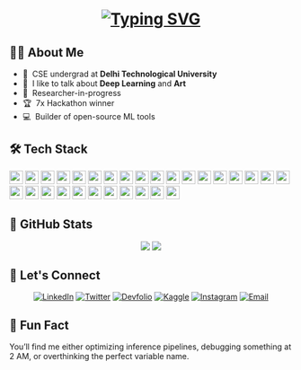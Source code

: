 <h1 align="center">
  <a href="https://git.io/typing-svg">
    <img src="https://readme-typing-svg.demolab.com?font=JetBrains+Mono&size=30&pause=1000&color=4BFDF2&center=true&vCenter=true&random=false&width=800&lines=Hello+Fellow+%3C+Syntax+Sifters%2F+%3E!+%F0%9F%A7%A9;print(%22+This+is+Aryan+Sood+!+%F0%9F%91%8B%22);printf(%22+PyTorch+%F0%9F%94%A5+%22);+Thank+you+for+visiting+my+GitHub+account!" alt="Typing SVG" />
  </a>
</h1>

## 👨‍💻 About Me

- :office: &nbsp;CSE undergrad at **Delhi Technological University**
- :speech_balloon: &nbsp;I like to talk about **Deep Learning** and **Art**
- :book: &nbsp;Researcher-in-progress
- :trophy: &nbsp;7x Hackathon winner 
- :computer: &nbsp;Builder of open-source ML tools

## 🛠️ Tech Stack
<div align="center">
<p align="left">
  <img height="24" src="https://cdn.jsdelivr.net/gh/devicons/devicon/icons/python/python-original.svg" />
  <img height="24" src="https://cdn.jsdelivr.net/gh/devicons/devicon/icons/cplusplus/cplusplus-original.svg" />
  <img height="24" src="https://cdn.jsdelivr.net/gh/devicons/devicon/icons/c/c-original.svg" />
  <img height="24" src="https://cdn.jsdelivr.net/gh/devicons/devicon/icons/html5/html5-original.svg" />
  <img height="24" src="https://cdn.jsdelivr.net/gh/devicons/devicon/icons/css3/css3-original.svg" />
  <img height="24" src="https://cdn.jsdelivr.net/gh/devicons/devicon/icons/mysql/mysql-original.svg" />
  <img height="24" src="https://cdn.jsdelivr.net/gh/devicons/devicon/icons/pytorch/pytorch-original.svg" />
  <img height="24" src="https://cdn.jsdelivr.net/gh/devicons/devicon/icons/tensorflow/tensorflow-original.svg" />
  <img height="24" src="https://huggingface.co/front/assets/huggingface_logo-noborder.svg" />
  <img height="24" src="https://cdn.jsdelivr.net/gh/devicons/devicon/icons/scikitlearn/scikitlearn-original.svg" />
  <img height="24" src="https://cdn.jsdelivr.net/gh/devicons/devicon/icons/opencv/opencv-original.svg" />
  <img height="24" src="https://cdn.jsdelivr.net/gh/devicons/devicon/icons/graphql/graphql-plain.svg" />
  <img height="24" src="https://cdn.jsdelivr.net/gh/devicons/devicon/icons/streamlit/streamlit-original.svg" />
  <img height="24" src="https://cdn.jsdelivr.net/gh/devicons/devicon/icons/googlecloud/googlecloud-original.svg" />
  <img height="24" src="https://cdn.jsdelivr.net/gh/devicons/devicon/icons/docker/docker-original.svg" />
  <img height="24" src="https://cdn.jsdelivr.net/gh/devicons/devicon/icons/linux/linux-original.svg" />
  <img height="24" src="https://colab.research.google.com/img/colab_favicon_256px.png" />
  <img height="24" src="https://cdn.jsdelivr.net/gh/devicons/devicon/icons/kaggle/kaggle-original.svg" />
  <img height="24" src="https://cdn.jsdelivr.net/gh/devicons/devicon/icons/vscode/vscode-original.svg" />
  <img height="24" src="https://cdn.jsdelivr.net/gh/devicons/devicon/icons/git/git-original.svg" />
  <img height="24" src="https://cdn.jsdelivr.net/gh/devicons/devicon/icons/github/github-original.svg" />
  <img height="24" src="https://cdn.jsdelivr.net/gh/devicons/devicon/icons/jupyter/jupyter-original.svg" />
  <img height="24" src="https://cdn.jsdelivr.net/gh/devicons/devicon/icons/postman/postman-original.svg" />
  <img height="24" src="https://playwright.dev/img/playwright-logo.svg" />
  <img height="24" src="https://upload.wikimedia.org/wikipedia/commons/d/d6/Selenium_Logo.png" />
  <img height="24" src="https://cdn.jsdelivr.net/gh/devicons/devicon/icons/figma/figma-original.svg" />
  <img height="24" src="https://cdn.jsdelivr.net/gh/devicons/devicon/icons/pandas/pandas-original.svg" />
  <img height="24" src="https://cdn.jsdelivr.net/gh/devicons/devicon/icons/matplotlib/matplotlib-original.svg" />
  <img height="24" src="https://cdn.jsdelivr.net/gh/devicons/devicon/icons/numpy/numpy-original.svg" />
</p>

</div>


## 🚀 GitHub Stats

<div align="center">
  <img src="https://github-readme-stats.vercel.app/api?username=soodaryan&theme=radical&hide_border=false&include_all_commits=true&count_private=true"/>
  <img src="https://github-readme-streak-stats.herokuapp.com/?user=soodaryan&theme=radical&hide_border=false"/>
</div>


## 📡 Let's Connect

<div align="center">

[![LinkedIn](https://img.shields.io/badge/LinkedIn-%230077B5.svg?logo=linkedin&logoColor=white&style=for-the-badge)](https://www.linkedin.com/in/soodaryan/)
[![Twitter](https://img.shields.io/badge/Twitter-1DA1F2.svg?logo=twitter&logoColor=white&style=for-the-badge)](https://x.com/TensorKid)
[![Devfolio](https://img.shields.io/badge/Devfolio-1A73E8.svg?logo=devfolio&logoColor=white&style=for-the-badge)](https://devfolio.co/@roadkill)
[![Kaggle](https://img.shields.io/badge/Kaggle-20BEFF.svg?logo=Kaggle&logoColor=white&style=for-the-badge)](https://www.kaggle.com/soodaryan)
[![Instagram](https://img.shields.io/badge/Instagram-%23E4405F.svg?logo=Instagram&logoColor=white&style=for-the-badge)](https://www.instagram.com/_soodaryan/)
[![Email](https://img.shields.io/badge/Email-0078D4?logo=gmail&logoColor=white&style=for-the-badge)](mailto:007aryansood@gmail.com)

</div>


## 🧠 Fun Fact

You’ll find me either optimizing inference pipelines, debugging something at 2 AM, or overthinking the perfect variable name.

